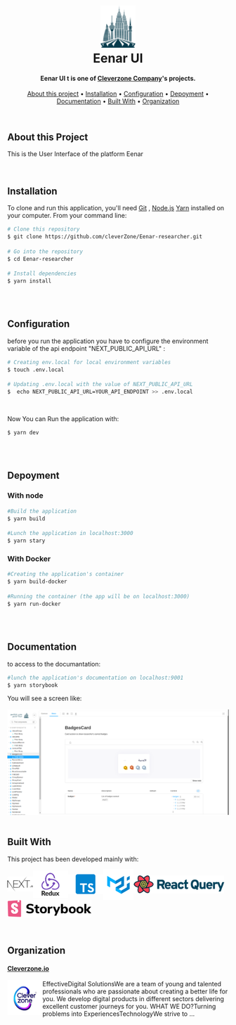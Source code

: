 <h1 align="center">
  <br>
 <img src="public/images/logoAdmin2.png" alt="Eenar" width="80">
  <br>
    Eenar UI
  <br>
</h1>

<h4 align="center">Eenar UI t is one of <a href="http://researcher.eenar.io/" target="_blank">Cleverzone Company</a>'s  projects.</h4>



<p align="center">
    <a href="#About-this-project">About this project</a> •
    <a href="#Installation">Installation</a> •
    <a href="#Configuration">Configuration</a> •
    <a href="#Depoyment">Depoyment</a> •
    <a href="#Documentation">Documentation</a> •
    <a href="#Built-with">Built With</a> •
    <a href="#Organization">Organization</a>
</p><br/>

##  About this Project
This is the User Interface of the platform Eenar  
<br/><br/>


## Installation

To clone and run this application, you'll need [Git](https://git-scm.com) , [Node.js](https://nodejs.org/en/download/) [Yarn](https://yarnpkg.com/) installed on your computer. From your command line:

```bash
# Clone this repository
$ git clone https://github.com/cleverZone/Eenar-researcher.git

# Go into the repository
$ cd Eenar-researcher

# Install dependencies
$ yarn install
```
<br/><br/>

## Configuration

before you run the application you have to configure the environment variable of the api endpoint "NEXT_PUBLIC_API_URL" :

```bash
# Creating env.local for local environment variables
$ touch .env.local

# Updating .env.local with the value of NEXT_PUBLIC_API_URL
$  echo NEXT_PUBLIC_API_URL=YOUR_API_ENDPOINT >> .env.local

```
<br/>

Now You can Run the application with:
```bash
$ yarn dev
```
<br/><br/>

## Depoyment

<h3>With node</h3>

```bash
#Build the application
$ yarn build

#Lunch the application in localhost:3000
$ yarn stary
```
<h3>With Docker</h3>

```bash
#Creating the application's container
$ yarn build-docker

#Running the container (the app will be on localhost:3000)
$ yarn run-docker
``` 
<br/><br/>

## Documentation
to access to the documantation:

```bash
#lunch the application's documentation on localhost:9001
$ yarn storybook
```
You will see a screen like:
<br/><br/>
<img src="public/images/readme/storybook-screen.png"/>
<br/><br/>

## Built With
This project has been developed mainly with:
<div style="display:flex;flex-wrap:wrap;align-items:center;width:100%";>
    <img src="public/images/readme/next_mini.png">
    <img src="public/images/readme/redux.png" width=80> 
    <img src="public/images/readme/ts.webp" width=80 />
    <img src="public/images/readme/material.png" height=70/>
    <img src="public/images/readme/react-query.svg" height=40/>
    <img src="public/images/readme/storybook.png" height=40/>
</div>
<br/><br/>

## Organization
<h4><a href="">Cleverzone.io</a></h4>
<p>
    EffectiveDigital SolutionsWe are a team of young and talented 
    <img src="public/images/readme/cleverzone.png" style="float:left" width=80>
    professionals who are passionate about creating a better life for you.
     We develop digital products in different sectors delivering excellent customer journeys for you. WHAT WE DO?Turning problems into ExperiencesTechnologyWe strive to ...
</p>